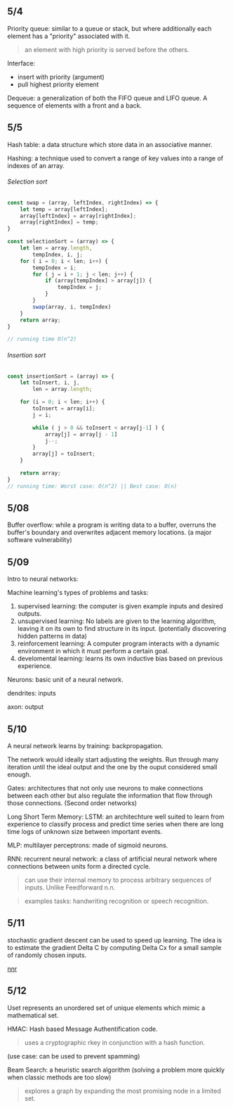 5/4
----
Priority queue: similar to a queue or stack, but where additionally each element has a "priority" associated with it.

> an element with high priority is served before the others.

Interface:

* insert with priority (argument)
* pull highest priority element

Dequeue: a generalization of both the FIFO queue and LIFO queue. A sequence of elements with a front and a back.

5/5
--------

Hash table: a data structure which store data in an associative manner.

Hashing: a technique used to convert  a range of key values into a range of indexes of an array.


###### Selection sort
```js
const swap = (array, leftIndex, rightIndex) => {
    let temp = array[leftIndex];
    array[leftIndex] = array[rightIndex];
    array[rightIndex] = temp;
}

const selectionSort = (array) => {
    let len = array.length,
        tempIndex, i, j;
    for ( i = 0; i < len; i++) {
        tempIndex = i;
        for ( j = i + 1; j < len; j++) {
            if (array[tempIndex] > array[j]) {
                tempIndex = j;
            }
        }
        swap(array, i, tempIndex)
    }
    return array;
}

// running time O(n^2)
```

###### Insertion sort
```js
const insertionSort = (array) => {
    let toInsert, i, j,
        len = array.length;

    for (i = 0; i < len; i++) {
        toInsert = array[i];
        j = i;

        while ( j > 0 && toInsert < array[j-1] ) {
            array[j] = array[j - 1]
            j--;
        }
        array[j] = toInsert;
    }

    return array;
}
// running time: Worst case: O(n^2) || Best case: O(n)
```
5/08
-------
Buffer overflow: while a program is writing data to a buffer, overruns the buffer's boundary and overwrites adjacent memory locations. (a major software vulnerability)

5/09
----
Intro to neural networks:

Machine learning's types of problems and tasks:

1. supervised learning: the computer is given example inputs and desired outputs.
2. unsupervised learning: No labels are given to the learning algorithm, leaving it on its own to find structure in its input. (potentially discovering hidden patterns in data)
3. reinforcement learning: A computer program interacts with a dynamic environment in which it must perform a certain goal.
4. develomental learning: learns its own inductive bias based on previous experience.

Neurons: basic unit of a neural network.

dendrites: inputs

axon: output


5/10
-------
A neural network learns by training: backpropagation.

The network would ideally start adjusting the weights. Run through many iteration until the ideal output and the one by the ouput considered small enough.

Gates: architectures that not only use neurons to make connections between each other but also regulate the information that flow through those connections. (Second order networks)

Long Short Term Memory: LSTM: an architechture well suited to learn from experience to classify process and predict time series when there are long time logs of unknown size between important events.

MLP: multilayer perceptrons: made of sigmoid neurons.

RNN: recurrent neural network: a class of artificial neural network where connections between units form a directed cycle.

> can use their internal memory to process arbitrary sequences of inputs. Unlike Feedforward n.n.

> examples tasks: handwriting recognition or speech recognition.

5/11
--------
stochastic gradient descent can be used to speed up learning. The idea is to estimate the gradient Delta C by computing Delta Cx for a small sample of randomly chosen inputs.

[nnr](http://neuralnetworksanddeeplearning.com/chap1.html)

5/12
--------------

Uset represents an unordered set of unique elements which mimic a mathematical set.

HMAC: Hash based Message Authentification code.

>  uses a cryptographic rkey in conjunction with a hash function.

(use case: can be used to prevent spamming)

Beam Search: a heuristic search algorithm (solving a problem more quickly when classic methods are too slow)

> explores a graph by expanding the most promising node in a limited set.
